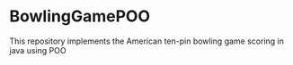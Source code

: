# BowlingGamePOO
This repository implements the American ten-pin bowling game scoring in java using POO
